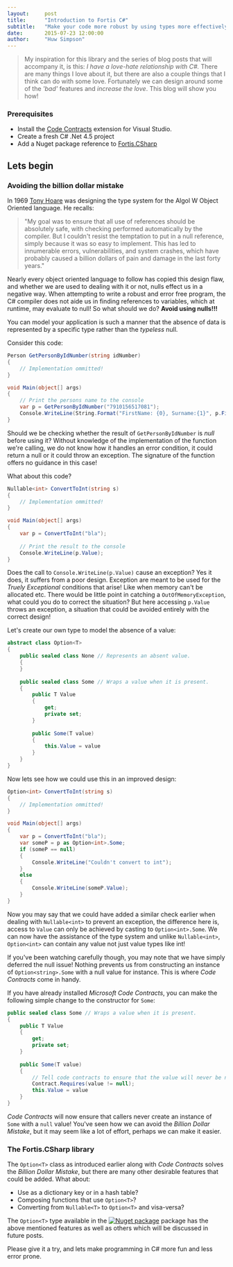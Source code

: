 ```yaml
---
layout:     post
title:      "Introduction to Fortis C#"
subtitle:   "Make your code more robust by using types more effectively"
date:       2015-07-23 12:00:00
author:     "Huw Simpson"
---
```


> My inspiration for this library and the series of blog posts that will accompany it, is this: *I have a love-hate relationship with C#.* There are many things I love about it, but there are also a couple things that I think can do with some love. Fortunately we can design around some of the *'bad'* features and *increase the love*. This blog will show you how!

### Prerequisites
* Install the [Code Contracts](https://visualstudiogallery.msdn.microsoft.com/1ec7db13-3363-46c9-851f-1ce455f66970) extension for Visual Studio.
* Create a fresh C# .Net 4.5 project
* Add a Nuget package reference to [Fortis.CSharp](https://www.nuget.org/packages/Fortis.CSharp)

## Lets begin

### Avoiding the billion dollar mistake
In 1969 [Tony Hoare](https://en.wikipedia.org/wiki/Tony_Hoare) was designing the type system for the Algol W Object Oriented language. He recalls: 
> "My goal was to ensure that all use of references should be absolutely safe, with checking performed automatically by the compiler. But I couldn't resist the temptation to put in a null reference, simply because it was so easy to implement. This has led to innumerable errors, vulnerabilities, and system crashes, which have probably caused a billion dollars of pain and damage in the last forty years."

Nearly every object oriented language to follow has copied this design flaw, and whether we are used to dealing with it or not, nulls effect us in a negative way. When attempting to write a robust and error free program, the C# compiler does not aide us in finding references to variables, which at runtime, may evaluate to null! So what should we do? __Avoid using nulls!!!__

You can model your application is such a manner that the absence of data is represented by a specific type rather than the *typeless* null.

Consider this code:
```csharp
Person GetPersonByIdNumber(string idNumber)
{
	// Implementation ommitted!
}

void Main(object[] args)
{
	// Print the persons name to the console
    var p = GetPersonByIdNumber("7910156517081");
    Console.WriteLine(String.Format("FirstName: {0}, Surname:{1}", p.FirstName, p.Surname);
}
```

Should we be checking whether the result of ```GetPersonByIdNumber``` is *null* before using it? Without knowledge of the implementation of the function we're calling, we do not know how it handles an error condition, it could return a null or it could throw an exception. The signature of the function offers no guidance in this case!

What about this code?
```csharp
Nullable<int> ConvertToInt(string s)
{
	// Implementation ommitted!
}

void Main(object[] args)
{
    var p = ConvertToInt("bla");
    
    // Print the result to the console
    Console.WriteLine(p.Value);
}
```
Does the call to ```Console.WriteLine(p.Value)``` cause an exception? Yes it does, it suffers from a poor design. Exception are meant to be used for the *Truely Exceptional* conditions that arise! Like when memory can't be allocated etc. There would be little point in catching a ```OutOfMemoryException```, what could you do to correct the situation? But here accessing ```p.Value``` throws an exception, a situation that could be avoided entirely with the correct design!

Let's create our own type to model the absence of a value:
```csharp
abstract class Option<T>
{
	public sealed class None // Represents an absent value.
    {
    }
    
    public sealed class Some // Wraps a value when it is present.
    {
    	public T Value
        {
        	get;
            private set;
        }
        
        public Some(T value)
        {
        	this.Value = value
        }
    }
}
```
Now lets see how we could use this in an improved design:
```csharp
Option<int> ConvertToInt(string s)
{
	// Implementation ommitted!
}

void Main(object[] args)
{
    var p = ConvertToInt("bla");
  	var someP = p as Option<int>.Some;
    if (someP == null)
    {
    	Console.WriteLine("Couldn't convert to int");
    }
    else 
    {
    	Console.WriteLine(someP.Value);
    }
}
```
Now you may say that we could have added a similar check earlier when dealing with ```Nullable<int>``` to prevent an exception, the difference here is, access to ```Value``` can only be achieved by casting to ```Option<int>.Some```. We can now have the assistance of the type system and unlike ```Nullable<int>```, ```Option<int>``` can contain any value not just value types like int!

If you've been watching carefully though, you may note that we have simply deferred the null issue! Nothing prevents us from constructing an instance of ```Option<string>.Some``` with a null value for instance. This is where *Code Contracts* come in handy.

If you have already installed *Microsoft Code Contracts*, you can make the following simple change to the constructor for ```Some```:

```csharp
public sealed class Some // Wraps a value when it is present.
{
	public T Value
    {
    	get;
        private set;
    }
        
    public Some(T value)
    {
      	// Tell code contracts to ensure that the value will never be null!
       	Contract.Requires(value != null); 
       	this.Value = value
    }
}
```

*Code Contracts* will now ensure that callers never create an instance of ```Some``` with a ```null``` value! You've seen how we can avoid the *Billion Dollar Mistake*, but it may seem like a lot of effort, perhaps we can make it easier.

### The Fortis.CSharp library
The ```Option<T>``` class as introduced earlier along with *Code Contracts* solves the *Billion Dollar Mistake*, but there are many other desirable features that could be added. What about:
* Use as a dictionary key or in a hash table?
* Composing functions that use ```Option<T>```?
* Converting from ```Nullable<T>``` to ```Option<T>``` and visa-versa?

The ```Option<T>``` type available in the [![Nuget package](https://img.shields.io/badge/nuget-Fortis%20C%23-blue.svg)](https://www.nuget.org/packages/Fortis.CSharp) package has the above mentioned features as well as others which will be discussed in future posts.

Please give it a try, and lets make programming in C# more fun and less error prone.


